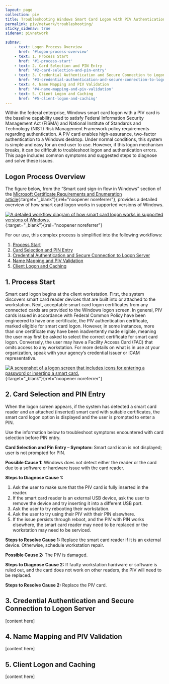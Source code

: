 ```yaml
---
layout: page
collection: piv
title: Troubleshooting Windows Smart Card Logon with PIV Authentication 
permalink: piv/network/troubleshooting/
sticky_sidenav: true
sidenav: pivnetwork

subnav:
    - text: Logon Process Overview
      href: '#logon-process-overview'
    - text: 1. Process Start
      href: '#1-process-start'
    - text: 2. Card Selection and PIN Entry
      href: '#2-card-selection-and-pin-entry'
    - text: 3. Credential Authentication and Secure Connection to Logon Server
      href: '#3-credential-authentication-and-secure-connection-to-logon-server'
    - text: 4. Name Mapping and PIV Validation
      href: '#4-name-mapping-and-piv-validation'
    - text: 5. Client Logon and Caching
      href: '#5-client-logon-and-caching'   
---
```


Within the federal enterprise, Windows smart card logon with a PIV card is the baseline capability used to satisfy Federal Information Security Management Act (FISMA) and National Institute of Standards and Technology (NIST) Risk Management Framework policy requirements regarding authentication. A PIV card enables high-assurance, two-factor authentication to a Windows desktop. Under normal conditions, this system is simple and easy for an end user to use. However, if this logon mechanism breaks, it can be difficult to troubleshoot logon and authentication errors. This page includes common symptoms and suggested steps to diagnose and solve these issues.

## Logon Process Overview

The figure below, from the “Smart card sign-in flow in Windows” section of the [Microsoft Certificate Requirements and Enumeration article](https://docs.microsoft.com/en-us/windows/security/identity-protection/smart-cards/smart-card-certificate-requirements-and-enumeration#smart-card-sign-in-flow-in-windows){:target="_blank"}{:rel="noopener noreferrer"}, provides a detailed overview of how smart card logon works in supported versions of Windows.

[![A detailed workflow diagram of how smart card logon works in supported versions of Windows.]({{site.baseurl}}/assets/piv/pivauth-overview.png)]({{site.baseurl}}/assets/piv/pivauth-overview.png){:target="_blank"}{:rel="noopener noreferrer"}

For our use, this complex process is simplified into the following workflows:
1. [Process Start](#process-start)
2. [Card Selection and PIN Entry](#card-selection-and-pin-entry)
3. [Credential Authentication and Secure Connection to Logon Server](#credential-authentication-and-secure-connection-to-logon-server)
4. [Name Mapping and PIV Validation](#name-mapping-and-piv-validation)
5. [Client Logon and Caching](#client-logon-and-caching)

## 1. Process Start

Smart card logon begins at the client workstation. First, the system discovers smart card reader devices that are built into or attached to the workstation. Next, acceptable smart card logon certificates from any connected cards are provided to the Windows logon screen. In general, PIV cards issued in accordance with Federal Common Policy have been engineered to have one certificate, the PIV authentication certificate, marked eligible for smart card logon. However, in some instances, more than one certificate may have been inadvertently made eligible, meaning the user may first be asked to select the correct certificate for smart card logon. Conversely, the user may have a Facility Access Card (FAC) that omits access to any workstation. For more details on what is in use at your organization, speak with your agency’s credential issuer or ICAM representative.

[![A screenshot of a logon screen that includes icons for entering a password or inserting a smart card.]({{site.baseurl}}/assets/piv/pivauth-logon-screen.png)]({{site.baseurl}}/assets/piv/pivauth-logon-screen.png){:target="_blank"}{:rel="noopener noreferrer"}

## 2. Card Selection and PIN Entry

When the logon screen appears, if the system has detected a smart card reader and an attached (inserted) smart card with suitable certificates, the smart card logon option is displayed and the user is prompted to enter a PIN.

Use the information below to troubleshoot symptoms encountered with card selection before PIN entry.

**Card Selection and Pin Entry – Symptom:** 
Smart card icon is not displayed; user is not prompted for PIN.

**Possible Cause 1:** 
Windows does not detect either the reader or the card due to a software or hardware issue with the card reader.

**Steps to Diagnose Cause 1:**
1.	Ask the user to make sure that the PIV card is fully inserted in the reader.
2.	If the smart card reader is an external USB device, ask the user to remove the device and try inserting it into a different USB port.
3.	Ask the user to try rebooting their workstation.
4.	Ask the user to try using their PIV with their PIN elsewhere.
5.	If the issue persists through reboot, and the PIV with PIN works elsewhere, the smart card reader may need to be replaced or the workstation may need to be serviced.

**Steps to Resolve Cause 1:**
Replace the smart card reader if it is an external device. Otherwise, schedule workstation repair.

**Possible Cause 2:**
The PIV is damaged.

**Steps to Diagnose Cause 2:**
If faulty workstation hardware or software is ruled out, and the card does not work on other readers, the PIV will need to be replaced. 

**Steps to Resolve Cause 2:** 
Replace the PIV card.

## 3. Credential Authentication and Secure Connection to Logon Server

[content here]

## 4. Name Mapping and PIV Validation

[content here]

## 5. Client Logon and Caching

[content here]
